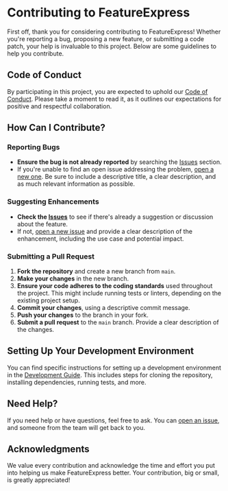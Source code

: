 # Contributing to FeatureExpress

First off, thank you for considering contributing to FeatureExpress! Whether you're reporting a bug, proposing a new feature, or submitting a code patch, your help is invaluable to this project. Below are some guidelines to help you contribute.

## Code of Conduct

By participating in this project, you are expected to uphold our [Code of Conduct](CODE_OF_CONDUCT.md). Please take a moment to read it, as it outlines our expectations for positive and respectful collaboration.

## How Can I Contribute?

### Reporting Bugs

- **Ensure the bug is not already reported** by searching the [Issues](https://github.com/your-username/FeatureExpress/issues) section.
- If you're unable to find an open issue addressing the problem, [open a new one](https://github.com/your-username/FeatureExpress/issues/new). Be sure to include a descriptive title, a clear description, and as much relevant information as possible.

### Suggesting Enhancements

- **Check the [Issues](https://github.com/your-username/FeatureExpress/issues)** to see if there's already a suggestion or discussion about the feature.
- If not, [open a new issue](https://github.com/your-username/FeatureExpress/issues/new) and provide a clear description of the enhancement, including the use case and potential impact.

### Submitting a Pull Request

1. **Fork the repository** and create a new branch from `main`.
2. **Make your changes** in the new branch.
3. **Ensure your code adheres to the coding standards** used throughout the project. This might include running tests or linters, depending on the existing project setup.
4. **Commit your changes**, using a descriptive commit message.
5. **Push your changes** to the branch in your fork.
6. **Submit a pull request** to the `main` branch. Provide a clear description of the changes.

## Setting Up Your Development Environment

You can find specific instructions for setting up a development environment in the [Development Guide](DEVELOPMENT.md). This includes steps for cloning the repository, installing dependencies, running tests, and more.

## Need Help?

If you need help or have questions, feel free to ask. You can [open an issue](https://github.com/your-username/FeatureExpress/issues/new), and someone from the team will get back to you.

## Acknowledgments

We value every contribution and acknowledge the time and effort you put into helping us make FeatureExpress better. Your contribution, big or small, is greatly appreciated!